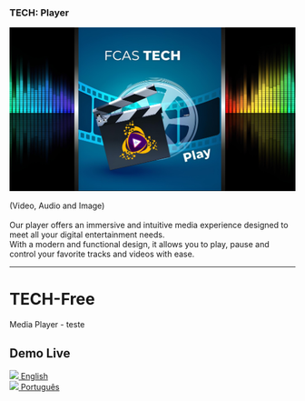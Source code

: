 ### TECH: Player
![banner](player_banner.jpg)

(Video, Audio and Image)<br/><br/>
Our player offers an immersive and intuitive media experience designed to meet all your digital entertainment needs. <br/>With a modern and functional design, it allows you to play, pause and control your favorite tracks and videos with ease.

<hr/>

# TECH-Free
Media Player - teste


## Demo Live
[![](https://fcasfs-of.cloud-fs.net/Icon/en.png) English](https://player.fcasfs-of.cloud-fs.net/en) <br/>
[![](https://fcasfs-of.cloud-fs.net/Icon/br.png) Português](https://player.fcasfs-of.cloud-fs.net)

<br/>
